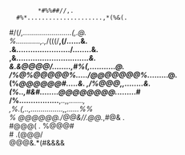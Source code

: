             *#%%##//,.                  
      #%*.....................,*(%&(.   
   #/(/*,........................(,.@.  
   %............,.,*/(((/**,(/......&.  
  .&......................./........&.  
  ,&.......................*........&.  
  *&.&@@@@/........,#%(,...*........@.  
  /%@%@@@@@%...../@@@@@@@%.*........@.  
  (%*@@@@@@#.....&. ,/%@@@,,........&.  
  (%..,#&#........@@@@@@@@.*........#   
  /%.................**,..,,.......*,   
  ,%.(,..,................,,......%%    
       %  @@@@@@./@@&//.@@.*,#@& .      
        #@@@(         . %@@@#           
            #           .(@@@/          
             @@@&.*(#&&&& 
